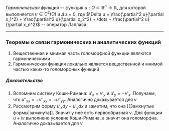 *Гармоническая функция* -- функция  $u: O \subset \mathbb{R}^n \to \mathbb{R}$, для которой выполняется $u \in C^2(O)$ и $\Delta u = 0$, где $\Delta u = \frac{\partial^2 u}{\partial x_1^2} + \frac{\partial^2 u}{\partial x_2^2} + \dots + \frac{\partial^2 u}{\partial x_n^2}$ -- оператор Лапласа

---
### Теоремы о связи гармонических и аналитических функций
1. Вещественная и мнимая часть голоморфной функции являются гармоническими
2. Гармоническая функция локально является вещественной и мнимой частью каких-то голоморфных функций
##### Доказательство
1. Вспомним систему Коши-Римана: $u'_x = v'_y$ и $u'_y = -v'_x$. Получаем, что $u''_{xx} = -v''_{xy} = -u''_{yy}$. Аналогично доказывается для $v$
2. Рассмотрим форму $u'_x dy - u'_y dx$ и заметим, что она [[Замкнутые формы|замкнута]]. Значит у нее есть первообразная $v$. Для функции $u + iv$ выполнено условие Коши-Римана, а значит она голоморфна. Аналогично доказывается для $v$
